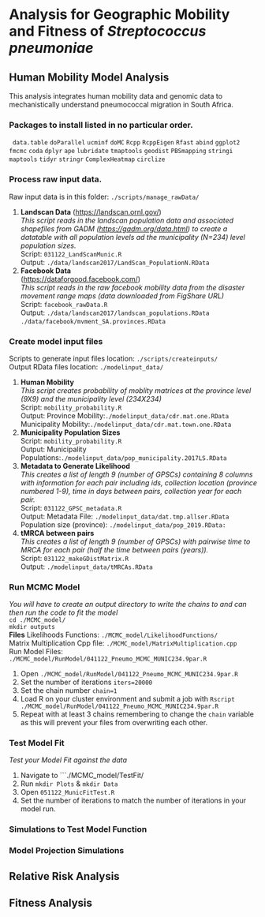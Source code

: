 # Analysis for Geographic Mobility and Fitness of *Streptococcus pneumoniae*

## Human Mobility Model Analysis
This analysis integrates human mobility data and genomic data to mechanistically understand pneumococcal migration in South Africa.
### Packages to install listed in no particular order. 
``` data.table``` 
```doParallel``` 
```ucminf``` 
```doMC``` 
```Rcpp``` 
```RcppEigen``` 
```Rfast``` 
```abind``` 
```ggplot2``` 
```fmcmc``` 
```coda``` 
```dplyr``` 
```ape``` 
```lubridate``` 
```tmaptools``` 
```geodist``` 
```PBSmapping``` 
```stringi``` 
```maptools``` 
```tidyr``` 
```stringr``` 
```ComplexHeatmap``` 
```circlize``` 

### Process raw input data.  
Raw input data is in this folder:
```./scripts/manage_rawData/```
1) **Landscan Data** (https://landscan.ornl.gov/) <br />
*This script reads in the landscan population data and associated shapefiles from GADM (https://gadm.org/data.html) to create a datatable with all population levels ad the municipality (N=234) level population sizes.*  
Script: ```031122_LandScanMunic.R``` <br />
Output: ```./data/landscan2017/LandScan_PopulationN.RData```  <br />
2) **Facebook Data** <br />(https://dataforgood.facebook.com/) <br />
*This script reads in the raw facebook mobility data from the disaster movement range maps (data downloaded from FigShare URL)*<br />
Script: ```facebook_rawData.R``` <br />
Output: ```./data/landscan2017/landscan_populations.RData```  <br />
```./data/facebook/mvment_SA.provinces.RData```  <br />
### Create model input files
Scripts to generate input files location: ```./scripts/createinputs/``` <br />
Output RData files location: ```./modelinput_data/``` <br />
1) **Human Mobility** <br />
*This script creates probability of moblity matrices at the province level (9X9) and the municipality level (234X234)*  
Script: ```mobility_probability.R``` <br />
Output: Province Mobility:```./modelinput_data/cdr.mat.one.RData ``` <br />
Municipality Mobility:```./modelinput_data/cdr.mat.town.one.RData ``` <br />
2) **Municipality Population Sizes** <br />
Script: ```mobility_probability.R``` <br />
Output: Municipality Populations:```./modelinput_data/pop_municipality.2017LS.RData```  <br />
3) **Metadata to Generate Likelihood**<br />
*This creates a list of length 9 (number of GPSCs) containing 8 columns with information for each pair including ids, collection location (province numbered 1-9), time in days between pairs, collection year for each pair.*<br />
Script: ```031122_GPSC_metadata.R```<br />
Output: Metadata File: ```./modelinput_data/dat.tmp.allser.RData```<br />
Population size (province): ```./modelinput_data/pop_2019.RData: ```<br />
4) **tMRCA between pairs**<br />
*This creates a list of length 9 (number of GPSCs) with pairwise time to MRCA for each pair (half the time between pairs (years)).*<br />
Script: ```031122_makeGDistMatrix.R```<br />
Output: ```./modelinput_data/tMRCAs.RData```<br />

### Run MCMC Model<br />
*You will have to create an output directory to write the chains to and can then run the code to fit the model*<br />
  ```cd ./MCMC_model/```<br/>
 ```mkdir outputs```<br/>
 **Files**
Likelihoods Functions: ```./MCMC_model/LikelihoodFunctions/```<br />
Matrix Multiplication Cpp file: ```./MCMC_model/MatrixMultiplication.cpp```<br />
Run Model Files: ```./MCMC_model/RunModel/041122_Pneumo_MCMC_MUNIC234.9par.R```<br />
1) Open ```./MCMC_model/RunModel/041122_Pneumo_MCMC_MUNIC234.9par.R``` <br />
2) Set the number of iterations ```iters=20000```
3) Set the chain number ```chain=1```
4) Load R on your cluster environment and submit a job with ```Rscript ./MCMC_model/RunModel/041122_Pneumo_MCMC_MUNIC234.9par.R```
5) Repeat with at least 3 chains remembering to change the ```chain``` variable as this will prevent your files from overwriting each other.

### Test Model Fit <br />
*Test your Model Fit against the data*
1) Navigate to ```./MCMC_model/TestFit/<br />
2) Run ```mkdir Plots``` & ```mkdir Data```
3) Open ```051122_MunicFitTest.R```
4) Set the number of iterations to match the number of iterations in your model run. 


### Simulations to Test Model Function <br />



### Model Projection Simulations <br />

## Relative Risk Analysis



## Fitness Analysis

